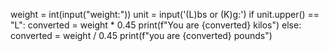 weight = int(input("weight:"))
unit = input('(L)bs or (K)g:')
if unit.upper() == "L":
    converted = weight * 0.45
    print(f"You are {converted} kilos")
else:
    converted = weight / 0.45
    print(f"you are {converted} pounds")
